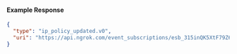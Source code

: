 <!-- Code generated for API Clients. DO NOT EDIT. -->

#### Example Response

```json
{
  "type": "ip_policy_updated.v0",
  "uri": "https://api.ngrok.com/event_subscriptions/esb_315inQK5XtF79Z6UrqZUbrWHWd9/sources/ip_policy_updated.v0"
}
```
